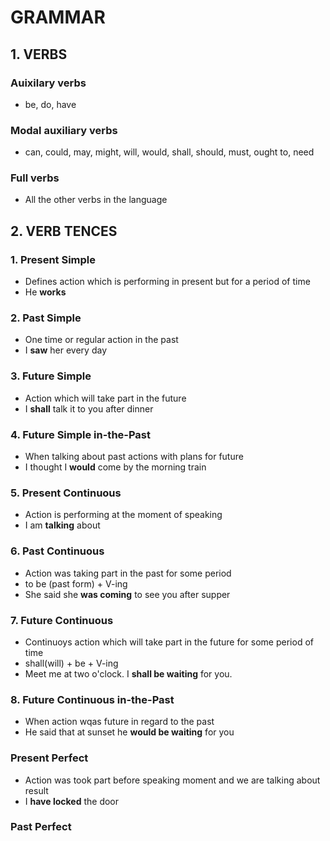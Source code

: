 # GRAMMAR

## 1. VERBS

### Auixilary verbs
- be, do, have

### Modal auxiliary verbs
- can, could, may, might, will, would, shall, should, must, ought to, need

### Full verbs
- All the other verbs in the language

## 2. VERB TENCES

### 1. Present Simple
- Defines action which is performing in present but for a period of time
- He **works**

### 2. Past Simple
- One time or regular action in the past
- I **saw** her every day

### 3. Future Simple
- Action which will take part in the future
- I **shall** talk it to you after dinner

### 4. Future Simple in-the-Past
- When talking about past actions with plans for future
- I thought I **would** come by the morning train

### 5. Present Continuous
- Action is performing at the moment of speaking
- I am **talking** about

### 6. Past Continuous
- Action was taking part in the past for some period
- to be (past form) + V-ing
- She said she **was coming** to see you after supper

### 7. Future Continuous
- Continuoys action which will take part in the future for some period of time
- shall(will) + be + V-ing
- Meet me at two o'clock. I **shall be waiting** for you.

### 8. Future Continuous in-the-Past
- When action wqas future in regard to the past
- He said that at sunset he **would be waiting** for you

### Present Perfect 
- Action was took part before speaking moment and we are talking about result
- I **have locked** the door

### Past Perfect

